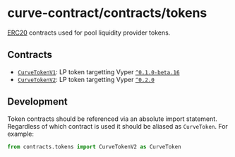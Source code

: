 # curve-contract/contracts/tokens

[ERC20](https://eips.ethereum.org/EIPS/eip-20) contracts used for pool liquidity provider tokens.

## Contracts

- [`CurveTokenV1`](CurveTokenV1.vy): LP token targetting Vyper [`^0.1.0-beta.16`](https://vyper.readthedocs.io/en/stable/release-notes.html#v0-1-0-beta-16)
- [`CurveTokenV2`](CurveTokenV2.vy): LP token targetting Vyper [`^0.2.0`](https://vyper.readthedocs.io/en/stable/release-notes.html#v0-2-1)

## Development

Token contracts should be referenced via an absolute import statement. Regardless of which contract is used it should be aliased as `CurveToken`. For example:

```python
from contracts.tokens import CurveTokenV2 as CurveToken
```
